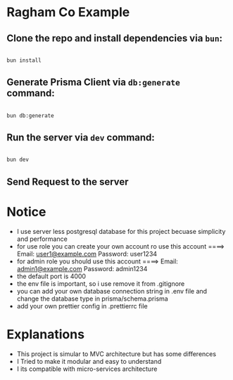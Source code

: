 # Ragham Co Example

## Clone the repo and install dependencies via `bun`:

```bash

bun install

```

## Generate Prisma Client via `db:generate` command:

```bash

bun db:generate

```

## Run the server via `dev` command:

```bash

bun dev

```

## Send Request to the server

# Notice

- I use server less postgresql database for this project becuase simplicity and performance
- for use role you can create your own account ro use this account ====> Email: user1@example.com Password: user1234
- for admin role you should use this account ====> Email: admin1@example.com Password: admin1234
- the default port is 4000
- the env file is important, so i use remove it from .gitignore
- you can add your own database connection string in .env file and change the database type in prisma/schema.prisma
- add your own prettier config in .prettierrc file

# Explanations

- This project is simular to MVC architecture but has some differences
- I Tried to make it modular and easy to understand
- I its compatible with micro-services architecture
